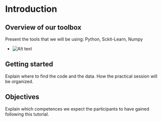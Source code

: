 # Introduction

## Overview of our toolbox

Present the tools that we will be using: Python, Sckit-Learn, Numpy

* ![Alt text](http://scikit-learn.org/stable/_static/scikit-learn-logo-small.png) 

## Getting started

Explain where to find the code and the data. How the practical session will be organized.

## Objectives

Explain which competences we expect the participants to have gained following this tutorial.

